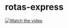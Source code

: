 # rotas-express



[![Watch the video](https://i.sstatic.net/Vp2cE.png)](https://youtu.be/VOG-yhmjx00)

